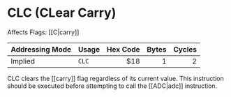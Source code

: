 CLC (CLear Carry)
=================
Affects Flags: [[C|carry]]

| Addressing Mode  | Usage           | Hex Code | Bytes |Cycles  |
|------------------|-----------------|---------:|------:|-------:|
| Implied          |```CLC```        | $18      | 1     | 2      |

CLC clears the [[carry]] flag regardless of its current value. This instruction
should be executed before attempting to call the [[ADC|adc]] instruction.

